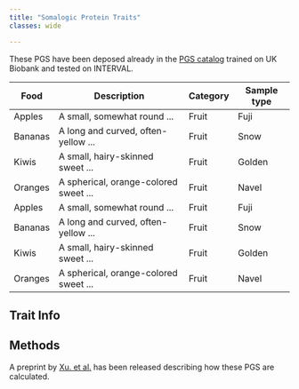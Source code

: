 ```yaml
---
title: "Somalogic Protein Traits"
classes: wide

---
```

These PGS have been deposed already in the [PGS catalog](https://www.pgscatalog.org/publication/PGP000051/) trained on UK Biobank and tested on INTERVAL.




<div class="datatable-begin"></div>

Food    | Description                           | Category | Sample type
------- | ------------------------------------- | -------- | -----------
Apples  | A small, somewhat round ...           | Fruit    | Fuji
Bananas | A long and curved, often-yellow ...   | Fruit    | Snow
Kiwis   | A small, hairy-skinned sweet ...      | Fruit    | Golden
Oranges | A spherical, orange-colored sweet ... | Fruit    | Navel
Apples  | A small, somewhat round ...           | Fruit    | Fuji
Bananas | A long and curved, often-yellow ...   | Fruit    | Snow
Kiwis   | A small, hairy-skinned sweet ...      | Fruit    | Golden
Oranges | A spherical, orange-colored sweet ... | Fruit    | Navel

<div class="datatable-end"></div>


## Trait Info



## Methods

A preprint by [Xu. et al.](https://www.biorxiv.org/content/10.1101/2020.02.17.952788v1) has been released describing how these PGS are calculated.
